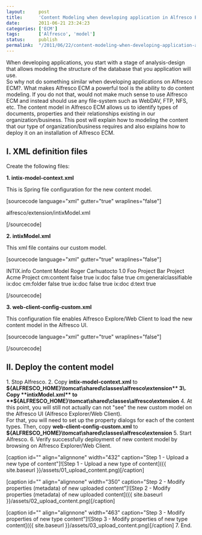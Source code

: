 ```yaml
---
layout:     post
title:      'Content Modeling when developing application in Alfresco ECM'
date:       2011-06-21 23:24:23
categories: ['ECM']
tags:       ['Alfresco', 'model']
status:     publish 
permalink:  "/2011/06/22/content-modeling-when-developing-application-alfresco-ecm/"
---
```

When developing applications, you start with a stage of analysis-design that allows modeling the structure of the database that you application will use.  
So why not do something similar when developing applications on Alfresco ECM?.
What makes Alfresco ECM a powerful tool is the ability to do content modeling. If you do not that, would not make much sense to use Alfresco ECM and instead should use any file-system such as WebDAV, FTP, NFS, etc.
The content model in Alfresco ECM allows us to identify types of documents, properties and their relationships existing in our organization/business.
This post will explain how to modeling the content that our type of organization/business requires and also explains how to deploy it on an installation of Alfresco ECM.

## I. XML definition files 

Create the following files:

**1\. intix-model-context.xml**

This is Spring file configuration for the new content model.

[sourcecode language="xml" gutter="true" wraplines="false"]  
<?xml version='1.0' encoding='UTF-8'?>  
<!DOCTYPE beans PUBLIC '-//SPRING//DTD BEAN//EN' 'http://www.springframework.org/dtd/spring-beans.dtd'>  
<beans>  
<!-- Registration of new models -->  
<bean id="intix.dictionaryBootstrap"  
parent="dictionaryModelBootstrap"  
depends-on="dictionaryBootstrap">  
<property name="models">  
<list>  
<value>alfresco/extension/intixModel.xml</value>  
</list>  
</property>  
</bean>  
</beans>  

[/sourcecode]

**2\. intixModel.xml**

This xml file contains our custom model.

[sourcecode language="xml" gutter="true" wraplines="false"]  
<?xml version="1.0" encoding="UTF-8"?>  
<!-- Definition of new Model -->  
<model name="ix:intixmodel" xmlns="http://www.alfresco.org/model/dictionary/1.0">  
<!-- Optional meta-data about the model -->  
<description>INTIX.info Content Model</description>  
<author>Roger Carhuatocto</author>  
<version>1.0</version>
<!-- Imports are required to allow references to definitions in other models -->  
<imports>  
<import uri="http://www.alfresco.org/model/dictionary/1.0" prefix="d" />  
<import uri="http://www.alfresco.org/model/content/1.0" prefix="cm" />  
<import uri="http://www.alfresco.org/model/system/1.0" prefix="sys" />  
</imports>
<!-- Introduction of new namespaces defined by this model -->  
<namespaces>  
<namespace uri="http://www.intix.info/model/content/1.0" prefix="ix" />  
</namespaces>
<constraints>  
<constraint name="ix:projectList" type="LIST">  
<parameter name="allowedValues">  
<list>  
<value>Foo Project</value>  
<value>Bar Project</value>  
<value>Acme Project</value>  
</list>  
</parameter>  
</constraint>  
</constraints>
<types>  
<!-- Enterprise-wide generic document type -->  
<type name="ix:doc">  
<title>INTIX.info Document</title>  
<parent>cm:content</parent>  
<associations>  
<association name="ix:relatedDocuments">  
<title>INTIX.info Related Documents</title>  
<source>  
<mandatory>false</mandatory>  
<many>true</many>  
</source>  
<target>  
<class>ix:doc</class>  
<mandatory>false</mandatory>  
<many>true</many>  
</target>  
</association>  
</associations>  
<mandatory-aspects>  
<aspect>cm:generalclassifiable</aspect>  
</mandatory-aspects>  
</type>
<type name="ix:legalDoc">  
<title>INTIX.info Legal Document</title>  
<parent>ix:doc</parent>  
</type>
<type name="ix:fld">  
<title>INTIX.info Folder Document</title>  
<parent>cm:folder</parent>  
<associations>  
<association name="ix:relatedFolder2Docs">  
<title>INTIX.info Documents Related to Folder</title>  
<source>  
<mandatory>false</mandatory>  
<many>true</many>  
</source>  
<target>  
<class>ix:doc</class>  
<mandatory>false</mandatory>  
<many>true</many>  
</target>  
</association>  
</associations>  
</type>
<type name="ix:marketingDoc">  
<title>INTIX.info Marketing Document</title>  
<parent>ix:doc</parent>  
<properties>  
<property name="ix:project">  
<type>d:text</type>  
<multiple>true</multiple>  
<constraints>  
<constraint ref="ix:projectList" />  
</constraints>  
</property>  
</properties>  
</type>  
</types>  
</model>  

[/sourcecode]

**3\. web-client-config-custom.xml**

This configuration file enables Alfresco Explore/Web Client to load the new content model in the Alfresco UI.

[sourcecode language="xml" gutter="true" wraplines="false"]  
<alfresco-config>  
<!-- show related documents association on doc property sheet -->  
<config evaluator="node-type" condition="ix:doc">  
<property-sheet>  
<show-association name="ix:relatedDocuments" />  
</property-sheet>  
</config>  
<!-- show related documents association on FOLDER property sheet -->  
<config evaluator="node-type" condition="ix:fld">  
<property-sheet>  
<show-association name="ix:relatedFolder2Docs" />  
</property-sheet>  
</config>  
<!-- show PROJECT on marketingDoc property sheet -->  
<config evaluator="node-type" condition="ix:marketingDoc">  
<property-sheet>  
<show-property name="ix:project" display-label-id="project" />  
</property-sheet>  
</config>  
<!-- show related documents association on DOC property sheet -->  
<config evaluator="node-type" condition="ix:doc">  
<property-sheet>  
<show-association name="ix:relatedDocuments" />  
</property-sheet>  
</config>  
<!-- add NEW CONTENT types to add content list wizard -->  
<config evaluator="string-compare" condition="Content Wizards">  
<content-types>  
<type name="ix:doc" />  
<type name="ix:legalDoc" />  
<type name="ix:marketingDoc" />  
</content-types>  
</config>  
<!-- add new FOLDER types to add content list wizard -->  
<config evaluator="string-compare" condition="Space Wizards">  
<folder-types>  
<type name="ix:fld" />  
</folder-types>  
</config>  
<config evaluator="string-compare" condition="Action Wizards">  
<!-- The list of types shown in the is-subtype condition -->  
<subtypes>  
<type name="ix:doc" />  
<type name="ix:legalDoc" />  
<type name="ix:marketingDoc" />  
</subtypes>  
<!-- The list of content and/or folder types shown in the specialise-type action -->  
<specialise-types>  
<type name="ix:doc" />  
<type name="ix:legalDoc" />  
<type name="ix:marketingDoc" />  
<type name="ix:fld" />  
</specialise-types>  
</config>  
<config evaluator="string-compare" condition="Advanced Search">  
<advanced-search>  
<content-types>  
<type name="ix:doc" />  
<type name="ix:legalDoc" />  
<type name="ix:marketingDoc" />  
<type name="ix:fld" />  
</content-types>  
</advanced-search>  
</config>  
</alfresco-config>  

[/sourcecode]

## II. Deploy the content model 

1\. Stop Alfresco.
2\. Copy **intix-model-context.xml** to **${ALFRESCO_HOME}\tomcat\shared\classes\alfresco\extension**
3\. Copy **intixModel.xml** to **${ALFRESCO_HOME}\tomcat\shared\classes\alfresco\extension**
4\. At this point, you will still not actually can not "see" the new custom model on the Alfresco UI (Alfresco Explorer/Web Client).  
For that, you will need to set up the property dialogs for each of the content types.
Then, copy **web-client-config-custom.xml** to **${ALFRESCO_HOME}\tomcat\shared\classes\alfresco\extension**
5\. Start Alfresco.
6\. Verify successfully deployment of new content model by browsing on Alfresco Explorer/Web Client.

[caption id="" align="alignnone" width="432" caption="Step 1 - Upload a new type of content"]![Step 1 - Upload a new type of content]({{ site.baseurl }}/assets/01_upload_content.png)[/caption]

[caption id="" align="alignnone" width="350" caption="Step 2 - Modify properties (metadata) of new uploaded content"]![Step 2 - Modify properties \(metadata\) of new uploaded content]({{ site.baseurl }}/assets/02_upload_content.png)[/caption]

[caption id="" align="alignnone" width="463" caption="Step 3 - Modify properties of new type content"]![Step 3 - Modify properties of new type content]({{ site.baseurl }}/assets/03_upload_content.png)[/caption]
7\. End.
